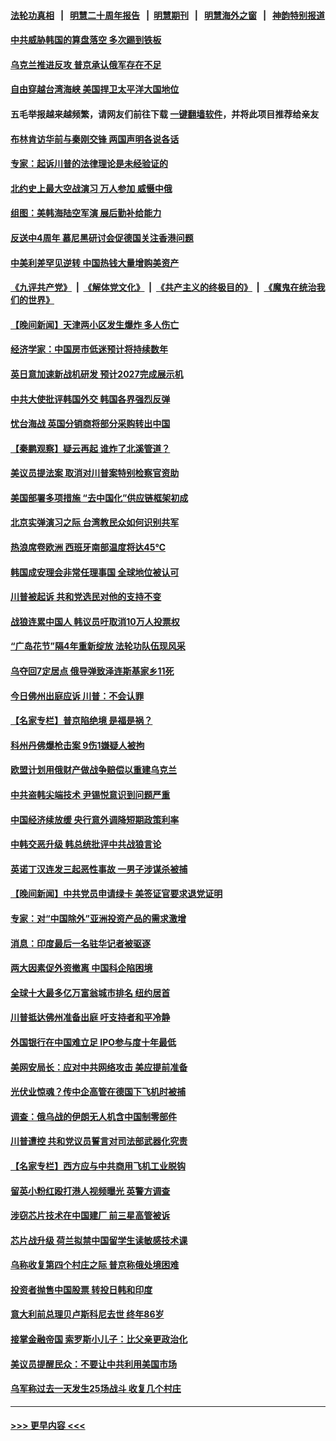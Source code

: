 #### [法轮功真相](https://github.com/gfw-breaker/truth/blob/master/README.md?t=0) &nbsp;&nbsp;|&nbsp;&nbsp; [明慧二十周年报告](https://github.com/gfw-breaker/mh-reports/blob/master/README.md?t=0) &nbsp;&nbsp;|&nbsp;&nbsp;[明慧期刊](https://github.com/gfw-breaker/mh-qikan) &nbsp;&nbsp;|&nbsp;&nbsp; [明慧海外之窗](https://github.com/gfw-breaker/mh-news/blob/master/README.md?t=0) &nbsp;&nbsp;|&nbsp;&nbsp; [神韵特别报道](https://github.com/gfw-breaker/mh-news/blob/master/shenyun.md?t=0)
#### [中共威胁韩国的算盘落空 多次踢到铁板](../pages/nsc418/n14016130.md?t=06150044) 
#### [乌克兰推进反攻 普京承认俄军存在不足](../pages/nsc418/n14015982.md?t=06150044) 
#### [自由穿越台湾海峡 美国捍卫太平洋大国地位](../pages/nsc418/n14015222.md?t=06150044) 
#### 五毛举报越来越频繁，请网友们前往下载 [一键翻墙软件](https://github.com/gfw-breaker/ssr-accounts)，并将此项目推荐给亲友
#### [布林肯访华前与秦刚交锋 两国声明各说各话](../pages/nsc418/n14016061.md?t=06150044) 
#### [专家：起诉川普的法律理论是未经验证的](../pages/nsc418/n14015803.md?t=06150044) 
#### [北约史上最大空战演习 万人参加 威慑中俄](../pages/nsc418/n14016016.md?t=06150044) 
#### [组图：美韩海陆空军演 展后勤补给能力](../pages/nsc418/n14015996.md?t=06150044) 
#### [反送中4周年 慕尼黑研讨会促德国关注香港问题](../pages/nsc418/n14015965.md?t=06150044) 
#### [中美利差罕见逆转 中国热钱大量增购美资产](../pages/nsc418/n14015938.md?t=06150044) 
#### [《九评共产党》](https://github.com/begood0513/9ping.md/blob/master/README.md) &nbsp;|&nbsp; [《解体党文化》](../../../../jtdwh.md/blob/master/README.md)  &nbsp;|&nbsp; [《共产主义的终极目的》](../../../../gczydzjmd.md/blob/master/README.md) &nbsp;|&nbsp; [《魔鬼在统治我们的世界》](../../../../mgztzwmdsj.md/blob/master/README.md) 
#### [【晚间新闻】天津两小区发生爆炸 多人伤亡](../pages/nsc418/n14015882.md?t=06150044) 
#### [经济学家：中国房市低迷预计将持续数年](../pages/nsc418/n14015877.md?t=06150044) 
#### [英日意加速新战机研发 预计2027完成展示机](../pages/nsc418/n14015862.md?t=06150044) 
#### [中共大使批评韩国外交 韩国各界强烈反弹](../pages/nsc418/n14015297.md?t=06150044) 
#### [忧台海战 英国分销商将部分采购转出中国](../pages/nsc418/n14015680.md?t=06150044) 
#### [【秦鹏观察】疑云再起 谁炸了北溪管道？](../pages/nsc418/n14015554.md?t=06150044) 
#### [美议员提法案 取消对川普案特别检察官资助](../pages/nsc418/n14015473.md?t=06150044) 
#### [美国部署多项措施 “去中国化”供应链框架初成](../pages/nsc418/n14015493.md?t=06150044) 
#### [北京实弹演习之际 台湾教民众如何识别共军](../pages/nsc418/n14015462.md?t=06150044) 
#### [热浪席卷欧洲 西班牙南部温度将达45℃](../pages/nsc418/n14015463.md?t=06150044) 
#### [韩国成安理会非常任理事国 全球地位被认可](../pages/nsc418/n14015439.md?t=06150044) 
#### [川普被起诉 共和党选民对他的支持不变](../pages/nsc418/n14015405.md?t=06150044) 
#### [战狼连累中国人 韩议员吁取消10万人投票权](../pages/nsc418/n14015413.md?t=06150044) 
#### [“广岛花节”隔4年重新绽放 法轮功队伍现风采](../pages/nsc418/n14015202.md?t=06150044) 
#### [乌夺回7定居点 俄导弹致泽连斯基家乡11死](../pages/nsc418/n14015346.md?t=06150044) 
#### [今日佛州出庭应诉 川普：不会认罪](../pages/nsc418/n14015359.md?t=06150044) 
#### [【名家专栏】普京陷绝境 是福是祸？](../pages/nsc418/n14015313.md?t=06150044) 
#### [科州丹佛爆枪击案 9伤1嫌疑人被拘](../pages/nsc418/n14015355.md?t=06150044) 
#### [欧盟计划用俄财产做战争赔偿以重建乌克兰](../pages/nsc418/n14015283.md?t=06150044) 
#### [中共盗韩尖端技术 尹锡悦意识到问题严重](../pages/nsc418/n14013454.md?t=06150044) 
#### [中国经济续放缓 央行意外调降短期政策利率](../pages/nsc418/n14015068.md?t=06150044) 
#### [中韩交恶升级 韩总统批评中共战狼言论](../pages/nsc418/n14015238.md?t=06150044) 
#### [英诺丁汉连发三起恶性事故 一男子涉谋杀被捕](../pages/nsc418/n14015196.md?t=06150044) 
#### [【晚间新闻】中共党员申请绿卡 美签证官要求退党证明](../pages/nsc418/n14015135.md?t=06150044) 
#### [专家：对“中国除外”亚洲投资产品的需求激增](../pages/nsc418/n14015121.md?t=06150044) 
#### [消息：印度最后一名驻华记者被驱逐](../pages/nsc418/n14014852.md?t=06150044) 
#### [两大因素促外资撤离 中国科企陷困境](../pages/nsc418/n14014850.md?t=06150044) 
#### [全球十大最多亿万富翁城市排名 纽约居首](../pages/nsc418/n14014885.md?t=06150044) 
#### [川普抵达佛州准备出庭 吁支持者和平冷静](../pages/nsc418/n14014839.md?t=06150044) 
#### [外国银行在中国难立足 IPO参与度十年最低](../pages/nsc418/n14014846.md?t=06150044) 
#### [美网安局长：应对中共网络攻击 美应提前准备](../pages/nsc418/n14014774.md?t=06150044) 
#### [光伏业惊魂？传中企高管在德国下飞机时被捕](../pages/nsc418/n14014751.md?t=06150044) 
#### [调查：俄乌战的伊朗无人机含中国制零部件](../pages/nsc418/n14014687.md?t=06150044) 
#### [川普遭控 共和党议员誓言对司法部武器化究责](../pages/nsc418/n14014690.md?t=06150044) 
#### [【名家专栏】西方应与中共商用飞机工业脱钩](../pages/nsc418/n14014650.md?t=06150044) 
#### [留英小粉红殴打港人视频曝光 英警方调查](../pages/nsc418/n14014733.md?t=06150044) 
#### [涉窃芯片技术在中国建厂 前三星高管被诉](../pages/nsc418/n14014724.md?t=06150044) 
#### [芯片战升级 荷兰拟禁中国留学生读敏感技术课](../pages/nsc418/n14014730.md?t=06150044) 
#### [乌称收复第四个村庄之际 普京称俄处境困难](../pages/nsc418/n14014666.md?t=06150044) 
#### [投资者抛售中国股票 转投日韩和印度](../pages/nsc418/n14014696.md?t=06150044) 
#### [意大利前总理贝卢斯科尼去世 终年86岁](../pages/nsc418/n14014586.md?t=06150044) 
#### [接掌金融帝国 索罗斯小儿子：比父亲更政治化](../pages/nsc418/n14014580.md?t=06150044) 
#### [美议员提醒民众：不要让中共利用美国市场](../pages/nsc418/n14014578.md?t=06150044) 
#### [乌军称过去一天发生25场战斗 收复几个村庄](../pages/nsc418/n14014547.md?t=06150044) 

----
#### [ >>> 更早内容 <<< ](../indexes/nsc418-earlier.md)
